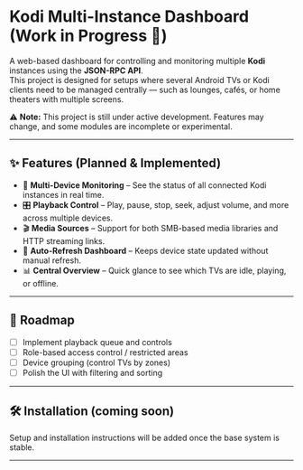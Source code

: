 # Kodi Multi-Instance Dashboard (Work in Progress 🚧)

A web-based dashboard for controlling and monitoring multiple **Kodi** instances using the **JSON-RPC API**.  
This project is designed for setups where several Android TVs or Kodi clients need to be managed centrally — such as lounges, cafés, or home theaters with multiple screens.

⚠️ **Note:** This project is still under active development. Features may change, and some modules are incomplete or experimental.  

---

## ✨ Features (Planned & Implemented)

- 📡 **Multi-Device Monitoring** – See the status of all connected Kodi instances in real time.  
- 🎛 **Playback Control** – Play, pause, stop, seek, adjust volume, and more across multiple devices.  
- 🎬 **Media Sources** – Support for both SMB-based media libraries and HTTP streaming links.  
- 🔄 **Auto-Refresh Dashboard** – Keeps device state updated without manual refresh.  
- 📊 **Central Overview** – Quick glance to see which TVs are idle, playing, or offline.  

---

## 📌 Roadmap

- [ ] Implement playback queue and controls  
- [ ] Role-based access control / restricted areas  
- [ ] Device grouping (control TVs by zones)  
- [ ] Polish the UI with filtering and sorting  

---

## 🛠️ Installation (coming soon)

Setup and installation instructions will be added once the base system is stable.  

---
